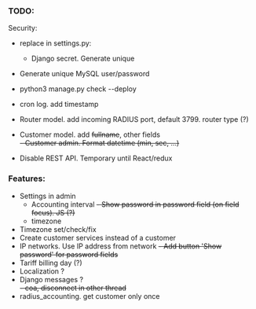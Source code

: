 ### TODO:

Security:

- replace in settings.py:
  - Django secret. Generate unique
- Generate unique MySQL user/password
- python3 manage.py check --deploy

- cron log. add timestamp
- Router model. add incoming RADIUS port, default 3799. router type (?)
- Customer model. add ~~fullname~~, other fields  
  ~~- Customer admin. Format datetime (min, sec, ...)~~
- Disable REST API. Temporary until React/redux

### Features:

- Settings in admin
  - Accounting interval
    ~~- Show password in password field (on field focus). JS (?)~~
  - timezone
- Timezone set/check/fix
- Create customer services instead of a customer
- IP networks. Use IP address from network
  ~~- Add button 'Show password' for password fields~~
- Tariff billing day (?)
- Localization ?
- Django messages ?  
  ~~- coa, disconnect in other thread~~
- radius_accounting. get customer only once
